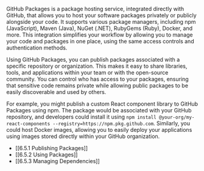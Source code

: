 GitHub Packages is a package hosting service, integrated directly with GitHub, that allows you to host your software packages privately or publicly alongside your code. It supports various package managers, including npm (JavaScript), Maven (Java), NuGet (.NET), RubyGems (Ruby), Docker, and more. This integration simplifies your workflow by allowing you to manage your code and packages in one place, using the same access controls and authentication methods.

Using GitHub Packages, you can publish packages associated with a specific repository or organization. This makes it easy to share libraries, tools, and applications within your team or with the open-source community. You can control who has access to your packages, ensuring that sensitive code remains private while allowing public packages to be easily discoverable and used by others.

For example, you might publish a custom React component library to GitHub Packages using npm. The package would be associated with your GitHub repository, and developers could install it using `npm install @your-org/my-react-components --registry=https://npm.pkg.github.com`. Similarly, you could host Docker images, allowing you to easily deploy your applications using images stored directly within your GitHub organization.

- [[6.5.1 Publishing Packages]]
- [[6.5.2 Using Packages]]
- [[6.5.3 Managing Dependencies]]